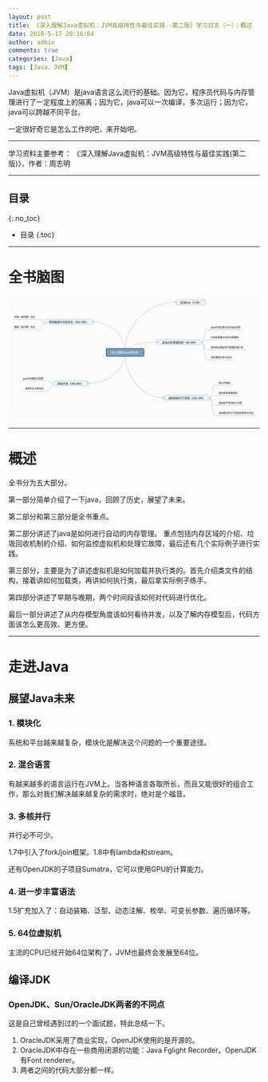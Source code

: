 ```yaml
---
layout: post
title: 《深入理解Java虚拟机：JVM高级特性与最佳实践--第二版》学习日志（一）：概述
date: 2018-5-17 20:16:04
author: admin
comments: true
categories: [Java]
tags: [Java，JVM]
---
```


Java虚拟机（JVM）是java语言这么流行的基础。因为它，程序员代码与内存管理进行了一定程度上的隔离；因为它，java可以一次编译，多次运行；因为它，java可以跨越不同平台。

一定很好奇它是怎么工作的吧，来开始吧。

<!-- more -->
---

学习资料主要参考： 《深入理解Java虚拟机：JVM高级特性与最佳实践(第二版)》，作者：周志明

---
## 目录
{:.no_toc}

* 目录
{:toc}
---

# 全书脑图

[![](/images/posts/UnderstandJVM.png)](/images/posts/UnderstandJVM.png)



---

# 概述

全书分为五大部分。

第一部分简单介绍了一下java，回顾了历史，展望了未来。

第二部分和第三部分是全书重点。

第二部分讲述了java是如何进行自动的内存管理。
重点包括内存区域的介绍、垃圾回收机制的介绍、如何监控虚拟机和处理它故障，最后还有几个实际例子进行实践。

第三部分，主要是为了讲述虚拟机是如何加载并执行类的。首先介绍类文件的结构，接着讲如何加载类，再讲如何执行类，最后拿实际例子练手。

第四部分讲述了早期与晚期，两个时间段该如何对代码进行优化。

最后一部分讲述了从内存模型角度该如何看待并发，以及了解内存模型后，代码方面该怎么更高效、更方便。

---

# 走进Java

## 展望Java未来

### 1. 模块化

系统和平台越来越复杂，模块化是解决这个问题的一个重要途径。

### 2. 混合语言

有越来越多的语言运行在JVM上。当各种语言各取所长，而且又能很好的组合工作，那么对我们解决越来越复杂的需求时，绝对是个福音。

### 3. 多核并行

并行必不可少。

1.7中引入了fork/join框架。1.8中有lambda和stream。

还有OpenJDK的子项目Sumatra，它可以使用GPU的计算能力。

### 4. 进一步丰富语法

1.5扩充加入了：自动装箱、泛型、动态注解、枚举、可变长参数、遍历循环等。

### 5. 64位虚拟机

主流的CPU已经开始64位架构了，JVM也最终会发展至64位。

## 编译JDK


### OpenJDK、Sun/OracleJDK两者的不同点

这是自己曾经遇到过的一个面试题，特此总结一下。

1. OracleJDK采用了商业实现，OpenJDK使用的是开源的。
2. OracleJDK中存在一些商用闭源的功能：Java Fglight Recorder。OpenJDK有Font renderer。
3. 两者之间的代码大部分都一样。